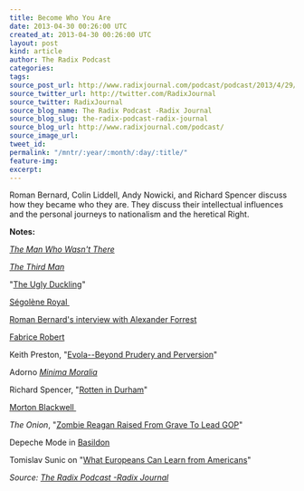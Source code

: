 ```yaml
---
title: Become Who You Are
date: 2013-04-30 00:26:00 UTC
created_at: 2013-04-30 00:26:00 UTC
layout: post
kind: article
author: The Radix Podcast
categories: 
tags: 
source_post_url: http://www.radixjournal.com/podcast/podcast/2013/4/29/become-who-you-are
source_twitter_url: http://twitter.com/RadixJournal
source_twitter: RadixJournal
source_blog_name: The Radix Podcast -Radix Journal
source_blog_slug: the-radix-podcast-radix-journal
source_blog_url: http://www.radixjournal.com/podcast/
source_image_url: 
tweet_id: 
permalink: "/mntr/:year/:month/:day/:title/"
feature-img: 
excerpt: 
---
```

<p>Roman Bernard, Colin Liddell, Andy Nowicki, and Richard Spencer discuss how they became who they are. They discuss their intellectual influences and the personal journeys to nationalism and the heretical Right.  </p>



<p><strong>Notes: </strong></p><p><em><a href="http://www.youtube.com/watch?v=0_arq76QHjA">The Man Who Wasn't There</a></em></p><p><em><a href="http://www.imdb.com/title/tt0041959/?ref_=fn_al_tt_1">The Third Man</a></em></p><p>"<a href="http://en.wikipedia.org/wiki/The_Ugly_Duckling">The Ugly Duckling</a>"</p><p><a href="http://en.wikipedia.org/wiki/S%C3%A9gol%C3%A8ne_Royal">Ségolène Royal </a></p><p><a href="http://alternativeright.com/blog/2013/3/13/a-wandering-westerner">Roman Bernard's interview with Alexander Forrest</a></p><p><a href="http://en.wikipedia.org/wiki/Bloc_identitaire">Fabrice Robert</a></p><p>Keith Preston, "<a href="http://altright-archive.net/main/the-magazine/the-sexual-aesthetics-and-metaphysics-of-julius-evola/">Evola--Beyond Prudery and Perversion</a>"</p><p>Adorno <em><a href="http://www.amazon.com/gp/product/1844670511/ref=as_li_ss_tl?ie=UTF8&amp;camp=1789&amp;creative=390957&amp;creativeASIN=1844670511&amp;linkCode=as2&amp;tag=alterright-20">Minima Moralia</a></em></p><p>Richard Spencer, "<a href="http://www.theamericanconservative.com/articles/rotten-in-durham/">Rotten in Durham</a>"</p><p><a href="http://en.wikipedia.org/wiki/Morton_Blackwell">Morton Blackwell </a></p><p><em>The Onion</em>, "<a href="http://www.theonion.com/video/zombie-reagan-raised-from-grave-to-lead-gop,14385/">Zombie Reagan Raised From Grave To Lead GOP</a>"</p><p>Depeche Mode in <a href="http://www.amazon.com/gp/product/1906002568/ref=as_li_ss_tl?ie=UTF8&amp;camp=1789&amp;creative=390957&amp;creativeASIN=1906002568&amp;linkCode=as2&amp;tag=alterright-20">Basildon</a></p><p>Tomislav Sunic on "<a href="http://www.npiamerica.org/blog/american-nationalism-a-european-perspective/">What Europeans Can Learn from Americans</a>" </p><div class="">
    <i>Source: <a href="http://www.radixjournal.com/podcast/">The Radix Podcast -Radix Journal</a></i>
</div>
